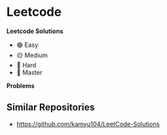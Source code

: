 # Leetcode

**Leetcode Solutions**

* 🟢 Easy
* 🟡 Medium
* 🔴 Hard 
* 👑 Master

**Problems**

<!-- table -->

## Similar Repositories

* https://github.com/kamyu104/LeetCode-Solutions
